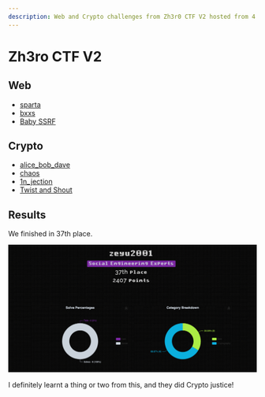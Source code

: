 ```yaml
---
description: Web and Crypto challenges from Zh3r0 CTF V2 hosted from 4 June - 6 June 2021!
---
```


# Zh3ro CTF V2

## Web

* [sparta](sparta.md)
* [bxxs](bxxs.md)
* [Baby SSRF](baby-ssrf.md)

## Crypto

* [alice\_bob\_dave](alice_bob_dave.md)
* [chaos](chaos.md)
* [1n\_jection](1n_jection.md)
* [Twist and Shout](twist-and-shout.md)

## Results

We finished in 37th place.

![](../../.gitbook/assets/screenshot-2021-06-07-at-4.54.03-am.png)

I definitely learnt a thing or two from this, and they did Crypto justice!



